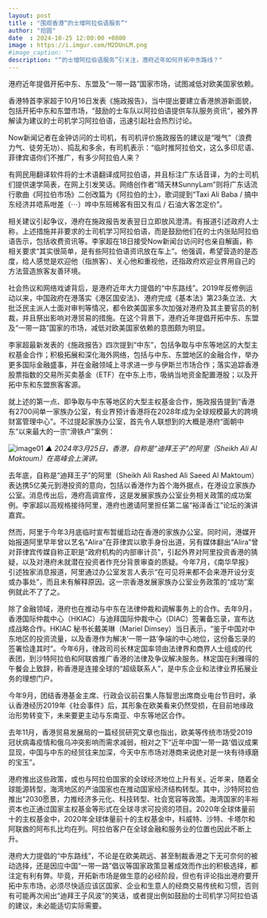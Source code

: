 ```yaml
---
layout: post
title : "围观香港“的士增阿拉伯语服务”"
author: "拾圆"
date  : 2024-10-25 12:00:00 +0800
image : https://i.imgur.com/M2DUnLM.png
#image_caption: ""
description: "“的士增阿拉伯语服务”引关注，港府近年如何开拓中东路线？"
---
```


港府近年提倡开拓中东、东盟及“一带一路”国家市场，试图减低对欧美国家依赖。

<!--more-->

香港特首李家超于10月16日发表《施政报告》，当中提出要建立香港旅游新面貌，包括开拓中东和东盟巿场，“鼓励的士车队以阿拉伯语提供车队服务资讯”，被外界解读为建议的士司机学习阿拉伯语，迅速引起社会热烈讨论。

Now新闻记者在金钟访问的士司机，有司机评价施政报告的建议是“嘥气”（浪费力气、徒劳无功）、捣乱和多余，有司机表示：“临时推阿拉伯文，这么多印尼语、菲律宾语你们不推广，有多少阿拉伯人来？

有网民用翻译软件将的士术语翻译成阿拉伯语，并且标注广东话音译，为的士司机们提供速学简表，在网上引发笑话。网络创作者“晴天林SunnyLam”则将广东话流行歌曲《阿拉伯市场》二创改篇为《阿拉伯的士》，歌词提到“Taxi Ali Baba / 搞中东经济并唔系咁差（⋯）哗中东班稀客有田又有瓜 / 石油大客怎定价”。

相关建议引起争议，港府在施政报告发表翌日立即放风澄清。有报道引述政府人士称，上述措施并非要求的士司机学习阿拉伯语，而是鼓励他们在的士内张贴阿拉伯语告示，包括收费资讯等。李家超在18日接受Now新闻台访问时也亲自解画，称相关要求“其实很简单，是有些阿拉伯语资讯放在车上”。他强调，希望营造的是态度，给人感觉是欢迎他（指旅客）、关心他和重视他，还指政府欢迎业界用自己的方法营造旅客友善环境。

社会热议和网络戏谑背后，是港府近年大力提倡的“中东路线”。2019年反修例运动以来，中国政府在港落实《港区国安法》、港府完成《基本法》第23条立法、大批泛民主派人士面对审判等情况，都令欧美国家多次加强对港府及其主要官员的制裁，并且祭出影响对港贸易的措施。在这个背景下，港府近年提倡开拓中东、东盟及“一带一路”国家的市场，减低对欧美国家依赖的意图颇为明显。

李家超最新发表的《施政报告》四次提到“中东”，包括争取与中东等地区的大型主权基金合作；积极拓展和深化海外网络，包括与中东、东盟地区的金融合作，举办更多国际金融盛事，并在金融领域上寻求进一步与伊斯兰市场合作；落实追踪香港股票指数的交易所买卖基金（ETF）在中东上市，吸纳当地资金配置港股；以及开拓中东和东盟旅客客源。

就上述的第一点、即争取与中东等地区的大型主权基金合作，施政报告提到“香港有2700间单一家族办公室，有业界预计香港将在2028年成为全球规模最大的跨境财富管理中心”。不过提起家族办公室，首先令人联想到的大概是港府“面朝中东”以来最大的一宗“滑铁卢”案例：

![image01](https://i.imgur.com/g7dAXy5.png)
_▲ 2024年3月25日，香港，自称是“迪拜王子”的阿里（Sheikh Ali Al Maktoum）在高峰会上演讲。_

去年底，自称是“迪拜王子”的阿里（Sheikh Ali Rashed Ali Saeed Al Maktoum）表达携5亿美元到港投资的意向，包括以香港作为首个海外据点，在港设立家族办公室。消息传出后，港府高调宣传，这是发展家族办公室业务相关政策的成功案例。李家超以高规格接待阿里，港府也邀请阿里担任第二届“裕泽香江”论坛的演讲嘉宾。

然而，阿里于今年3月底临时宣布暂缓启动在香港的家族办公室。同时间，港媒开始报道阿里早年曾以艺名“Alira”在菲律宾以歌手身份出道，另有媒体翻出“Alira”曾对菲律宾传媒自称正职是“政府机构的内部审计员”，引起外界对阿里投资香港的猜疑，以及对港府未就潜在投资者作充分背景审查的质疑。今年7月，《南华早报》引述独家消息报道，阿里通过办公室发言人表示“在可见将来都不会来港开设分支或办事处”，而且未有解释原因。这一宗香港发展家族办公室业务政策的“成功”案例就此不了了之。

除了金融领域，港府也在推动与中东在法律仲裁和调解事务上的合作。去年9月，香港国际仲裁中心（HKIAC）与迪拜国际仲裁中心（DIAC）签署备忘录，宣布达成战略合作。HKIAC 秘书长戴美琳（Mariel Dimsey）当日表示，“鉴于中国对中东地区的投资流量，以及香港作为解决‘一带一路’争端的中心地位，这份备忘录的签署恰逢其时”。今年6月，律政司司长林定国率领由法律界和商界人士组成的代表团，到沙特阿拉伯和阿联酋推广香港的法律及争议解决服务。林定国在利雅得的午餐会上致辞，称香港是连接全球的“超级联系人”，是中东企业和法律业界拓展业务的理想门户。

今年9月，团结香港基金主席、行政会议前召集人陈智思出席商业电台节目时，承认香港经历2019年《社会事件》后，其形象在欧美看来仍然受损，在目前地缘政治形势转变下，未来要更主动与东南亚、中东等地区合作。

去年11月，香港贸易发展局的一篇经贸研究文章也指出，欧美等传统市场受2019冠状病毒疫情和俄乌冲突影响而需求减弱，相对之下“近年中国‘一带一路’倡议成果显现，中国与中东的经贸往来加深，今天中东市场对港商来说绝对是一块有待琢磨的宝玉”。

港府推出这些政策，或也与阿拉伯国家的全球经济地位上升有关。近年来，随着全球能源转型，海湾地区的产油国家也在推动国家经济结构转型。其中，沙特阿拉伯推出“2030愿景，力推经济多元化、科技转型、社会宽容等政策。海湾国家的丰裕资本也正通过国家主权基金等形式在全球寻求可投资的项目。2020年全球体量前十的主权基金中，2020年全球体量前十的主权基金中，科威特、沙特、卡塔尔和阿联酋的阿布扎比均在列。阿拉伯客户在全球金融和服务业的位置也因此不断上升。

港府大力提倡的“中东路线”，不论是在欧美疏远、甚至制裁香港之下无可奈何的被动选择，还是因应中国“一带一路”倡议等国家政策显著成效而作出的积极选择，都注定有利有弊。毕竟，开拓新市场是做生意的必经阶段，但也有评论指出港府要开拓中东市场，必须尽快适应该区国家、企业和生意人的经商交易传统和习惯，否则有可能再次闹出“迪拜王子风波”的笑话，或者提出例如鼓励的士司机学习阿拉伯语的建议，未必能适切实际需要。


<!--END-->